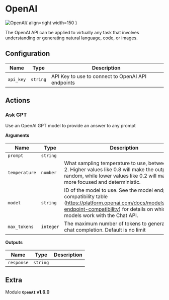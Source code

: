 # OpenAI

![OpenAI](/assets/playbooks/library/openai.png){ align=right width=150 }

The OpenAI API can be applied to virtually any task that involves understanding or generating natural language, code, or images.

## Configuration

| Name      |  Type   |  Description  |
| --------- | ------- | --------------------------- |
| `api_key` | `string` | API Key to use to connect to OpenAI API endpoints |

## Actions

### Ask GPT

Use an OpenAI GPT model to provide an answer to any prompt

**Arguments**

| Name      |  Type   |  Description  |
| --------- | ------- | --------------------------- |
| `prompt` | `string` |  |
| `temperature` | `number` | What sampling temperature to use, between 0 and 2. Higher values like 0.8 will make the output more random, while lower values like 0.2 will make it more focused and deterministic. |
| `model` | `string` | ID of the model to use. See the model endpoint compatibility table (https://platform.openai.com/docs/models/model-endpoint-compatibility) for details on which models work with the Chat API. |
| `max_tokens` | `integer` | The maximum number of tokens to generate in the chat completion. Default is no limit |


**Outputs**

| Name      |  Type   |  Description  |
| --------- | ------- | --------------------------- |
| `response` | `string` |  |


## Extra

Module **`OpenAI` v1.6.0**